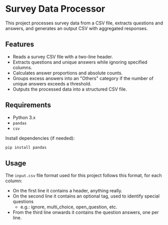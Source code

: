 # Survey Data Processor
This project processes survey data from a CSV file, extracts questions and answers, and generates an output CSV with aggregated responses.

## Features
- Reads a survey CSV file with a two-line header.
- Extracts questions and unique answers while ignoring specified columns.
- Calculates answer proportions and absolute counts.
- Groups excess answers into an "Others" category if the number of unique answers exceeds a threshold.
- Outputs the processed data into a structured CSV file.

## Requirements
- Python 3.x
- `pandas`
- `csv`

Install dependencies (if needed):
```bash
pip install pandas
```

## Usage
The `input.csv` file format used for this project follows this format, for each column:
- On the first line it contains a header, anything really.
- On the second line it contains an optional tag, used to identify special questions
    - e.g.: ignore, multi_choice, open_question, etc.
- From the third line onwards it contains the question answers, one per line.